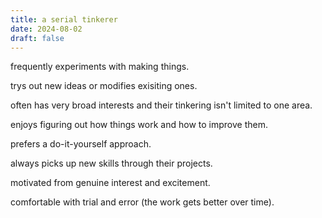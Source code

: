 ```yaml
---
title: a serial tinkerer
date: 2024-08-02
draft: false
---
```


frequently experiments with making things. 

trys out new ideas or modifies exisiting ones.

often has very broad interests and their tinkering isn't limited to one area.

enjoys figuring out how things work and how to improve them.

prefers a do-it-yourself approach.

always picks up new skills through their projects.

motivated from genuine interest and excitement.

comfortable with trial and error (the work gets better over time).




